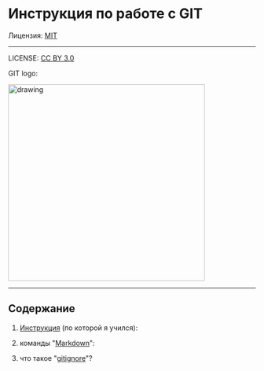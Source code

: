 # Инструкция по работе с GIT

Лицензия: [MIT](./license.md)

---

LICENSE: [CC BY 3.0](https://creativecommons.org/licenses/by/3.0/deed.ru)

GIT logo:

<img src="https://clck.ru/sNg8b" alt="drawing" width="400"/>

---


## Содержание
1. [Инструкция](./manual.md) (по которой я учился):

2. команды "[Markdown](./comands.md)":

3. что такое "[gitignore]()"?

